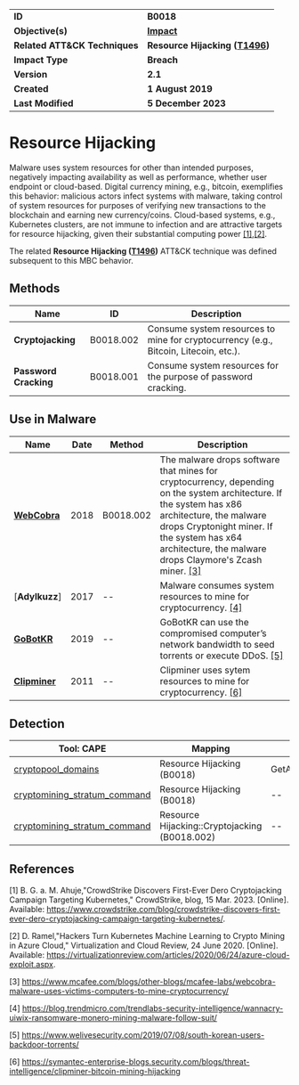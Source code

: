 <table>
<tr>
<td><b>ID</b></td>
<td><b>B0018</b></td>
</tr>
<tr>
<td><b>Objective(s)</b></td>
<td><b><a href="../impact">Impact</a></b></td>
</tr>
<tr>
<td><b>Related ATT&CK Techniques</b></td>
<td><b>Resource Hijacking (<a href="https://attack.mitre.org/techniques/T1496/">T1496</a>)</b></td>
</tr>
<tr>
<td><b>Impact Type</b></td>
<td><b>Breach</b></td>
</tr>
<tr>
<td><b>Version</b></td>
<td><b>2.1</b></td>
</tr>
<tr>
<td><b>Created</b></td>
<td><b>1 August 2019</b></td>
</tr>
<tr>
<td><b>Last Modified</b></td>
<td><b>5 December 2023</b></td>
</tr>
</table>


# Resource Hijacking

Malware uses system resources for other than intended purposes, negatively impacting availability as well as performance, whether user endpoint or cloud-based. Digital currency mining, e.g., bitcoin, exemplifies this behavior: malicious actors infect systems with malware, taking control of system resources for purposes of verifying new transactions to the blockchain and earning new currency/coins. Cloud-based systems, e.g., Kubernetes clusters, are not immune to infection and are attractive targets for resource hijacking, given their substantial computing power [[1]](#1),[[2]](#2).

The related **Resource Hijacking ([T1496](https://attack.mitre.org/techniques/T1496/))** ATT&CK technique was defined subsequent to this MBC behavior.

## Methods

|Name|ID|Description|
|---|---|---|
|**Cryptojacking**|B0018.002|Consume system resources to mine for cryptocurrency (e.g., Bitcoin, Litecoin, etc.).|
|**Password Cracking**|B0018.001|Consume system resources for the purpose of password cracking.|

## Use in Malware

|Name|Date|Method|Description|
|---|---|---|---|
|[**WebCobra**](../xample-malware/webcobra.md)|2018|B0018.002|The malware drops software that mines for cryptocurrency, depending on the system architecture. If the system has x86 architecture, the malware drops Cryptonight miner. If the system has x64 architecture, the malware drops Claymore's Zcash miner. [[3]](#3)|
|[**Adylkuzz**]|2017|--|Malware consumes system resources to mine for cryptocurrency. [[4]](#4)|
|[**GoBotKR**](../xample-malware/gobotkr.md)|2019|--|GoBotKR can use the compromised computer’s network bandwidth to seed torrents or execute DDoS. [[5]](#5)|
|[**Clipminer**](../xample-malware/clipminer.md)|2011|--|Clipminer uses sytem resources to mine for cryptocurrency. [[6]](#6)|

## Detection

|Tool: CAPE|Mapping|APIs|
|---|---|---|
|[cryptopool_domains](https://github.com/CAPESandbox/community/tree/master/modules/signatures/cryptopool_domains.py)|Resource Hijacking (B0018)|GetAddrInfoW|
|[cryptomining_stratum_command](https://github.com/CAPESandbox/community/tree/master/modules/signatures/cryptomining_stratum_command.py)|Resource Hijacking (B0018)|--|
|[cryptomining_stratum_command](https://github.com/CAPESandbox/community/tree/master/modules/signatures/cryptomining_stratum_command.py)|Resource Hijacking::Cryptojacking (B0018.002)|--|

## References
<a name="1">[1]</a> B. G. a. M. Ahuje,"CrowdStrike Discovers First-Ever Dero Cryptojacking Campaign Targeting Kubernetes," CrowdStrike, blog, 15 Mar. 2023. [Online]. Available: https://www.crowdstrike.com/blog/crowdstrike-discovers-first-ever-dero-cryptojacking-campaign-targeting-kubernetes/.

<a name="2">[2]</a> D. Ramel,"Hackers Turn Kubernetes Machine Learning to Crypto Mining in Azure Cloud," Virtualization and Cloud Review, 24 June 2020. [Online]. Available: https://virtualizationreview.com/articles/2020/06/24/azure-cloud-exploit.aspx.

<a name="3">[3]</a> https://www.mcafee.com/blogs/other-blogs/mcafee-labs/webcobra-malware-uses-victims-computers-to-mine-cryptocurrency/

<a name="4">[4]</a> https://blog.trendmicro.com/trendlabs-security-intelligence/wannacry-uiwix-ransomware-monero-mining-malware-follow-suit/

<a name="5">[5]</a> https://www.welivesecurity.com/2019/07/08/south-korean-users-backdoor-torrents/

<a name="6">[6]</a> https://symantec-enterprise-blogs.security.com/blogs/threat-intelligence/clipminer-bitcoin-mining-hijacking

